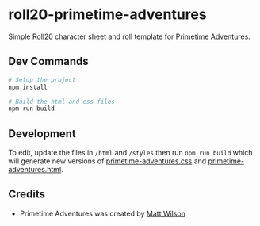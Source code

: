 # roll20-primetime-adventures

Simple [Roll20](https://roll20.net/) character sheet and roll template for [Primetime Adventures](https://www.kickstarter.com/projects/1801630747/primetime-adventures).

## Dev Commands

```bash
# Setup the project
npm install

# Build the html and css files
npm run build
```

## Development

To edit, update the files in `/html` and `/styles` then run `npm run build` which will generate new versions of [primetime-adventures.css](primetime-adventures.css) and [primetime-adventures.html](primetime-adventures.html).

## Credits

- Primetime Adventures was created by [Matt Wilson](https://www.kickstarter.com/projects/1801630747/primetime-adventures)
